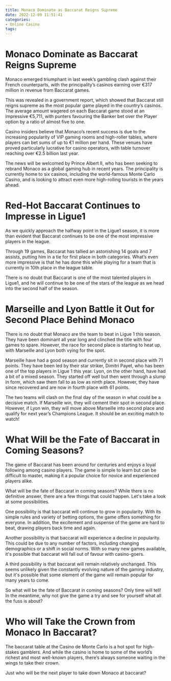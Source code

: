 ```yaml
---
title: Monaco Dominate as Baccarat Reigns Supreme
date: 2022-12-09 11:51:41
categories:
- Online Casino
tags:
---
```



#  Monaco Dominate as Baccarat Reigns Supreme

Monaco emerged triumphant in last week’s gambling clash against their French counterparts, with the principality’s casinos earning over €317 million in revenue from Baccarat games.

This was revealed in a government report, which showed that Baccarat still reigns supreme as the most popular game played in the country’s casinos. The average amount wagered on each Baccarat game stood at an impressive €5,711, with punters favouring the Banker bet over the Player option by a ratio of almost five to one.

Casino insiders believe that Monaco’s recent success is due to the increasing popularity of VIP gaming rooms and high-roller tables, where players can bet sums of up to €1 million per hand. These venues have proved particularly lucrative for casino operators, with table turnover reaching over €2.5 billion last year.

The news will be welcomed by Prince Albert II, who has been seeking to rebrand Monaco as a global gaming hub in recent years. The principality is currently home to six casinos, including the world-famous Monte Carlo Casino, and is looking to attract even more high-rolling tourists in the years ahead.

#  Red-Hot Baccarat Continues to Impresse in Ligue1

As we quickly approach the halfway point in the Ligue1 season, it is more than evident that Baccarat continues to be one of the most impressive players in the league.

Through 19 games, Baccarat has tallied an astonishing 14 goals and 7 assists, putting him in a tie for first place in both categories. What’s even more impressive is that he has done this while playing for a team that is currently in 10th place in the league table.

There is no doubt that Baccarat is one of the most talented players in Ligue1, and he will continue to be one of the stars of the league as we head into the second half of the season.

#  Marseille and Lyon Battle it Out for Second Place Behind Monaco

There is no doubt that Monaco are the team to beat in Ligue 1 this season. They have been dominant all year long and clinched the title with four games to spare. However, the race for second place is starting to heat up, with Marseille and Lyon both vying for the spot.

Marseille have had a good season and currently sit in second place with 71 points. They have been led by their star striker, Dimitri Payet, who has been one of the top players in Ligue 1 this year. Lyon, on the other hand, have had a bit of a mixed season. They started off well but then went through a slump in form, which saw them fall to as low as ninth place. However, they have since recovered and are now in fourth place with 61 points.

The two teams will clash on the final day of the season in what could be a decisive match. If Marseille win, they will cement their spot in second place. However, if Lyon win, they will move above Marseille into second place and qualify for next year’s Champions League. It should be an exciting match to watch!

#  What Will be the Fate of Baccarat in Coming Seasons?

The game of Baccarat has been around for centuries and enjoys a loyal following among casino players. The game is simple to learn but can be difficult to master, making it a popular choice for novice and experienced players alike.

What will be the fate of Baccarat in coming seasons? While there is no definitive answer, there are a few things that could happen. Let's take a look at some possibilities.

 
One possibility is that baccarat will continue to grow in popularity. With its simple rules and variety of betting options, the game offers something for everyone. In addition, the excitement and suspense of the game are hard to beat, drawing players back time and again.

Another possibility is that baccarat will experience a decline in popularity. This could be due to any number of factors, including changing demographics or a shift in social norms. With so many new games available, it's possible that baccarat will fall out of favour with casino-goers.

A third possibility is that baccarat will remain relatively unchanged. This seems unlikely given the constantly evolving nature of the gaming industry, but it's possible that some element of the game will remain popular for many years to come.

So what will be the fate of Baccarat in coming seasons? Only time will tell! In the meantime, why not give the game a try and see for yourself what all the fuss is about?

#  Who will Take the Crown from Monaco In Baccarat?

The baccarat table at the Casino de Monte Carlo is a hot spot for high-stakes gamblers. And while the casino is home to some of the world’s richest and most well-known players, there’s always someone waiting in the wings to take their crown.

Just who will be the next player to take down Monaco at baccarat?